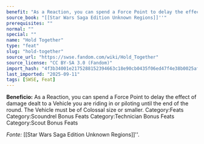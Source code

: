 ```yaml
---
benefit: "As a Reaction, you can spend a Force Point to delay the effect of damage dealt to a Vehicle you are riding in or piloting until the end of the round. The Vehicle must be of Colossal size or smaller. Category:Feats Category:Scoundrel Bonus Feats Category:Technician Bonus Feats Category:Scout Bonus Feats"
source_book: "[[Star Wars Saga Edition Unknown Regions]]''"
prerequisites: ""
normal: ""
special: ""
name: "Hold Together"
type: "feat"
slug: "hold-together"
source_url: "https://swse.fandom.com/wiki/Hold_Together"
source_license: "CC BY-SA 3.0 (Fandom)"
import_hash: "4f3b34001e2175288152394663c18e90cb0435f06ed47f4e38b0025afff532a8"
last_imported: "2025-09-11"
tags: [SWSE, Feat]
---
```

**Beneficio:** As a Reaction, you can spend a Force Point to delay the effect of damage dealt to a Vehicle you are riding in or piloting until the end of the round. The Vehicle must be of Colossal size or smaller. Category:Feats Category:Scoundrel Bonus Feats Category:Technician Bonus Feats Category:Scout Bonus Feats

*Fonte:* [[Star Wars Saga Edition Unknown Regions]]''.